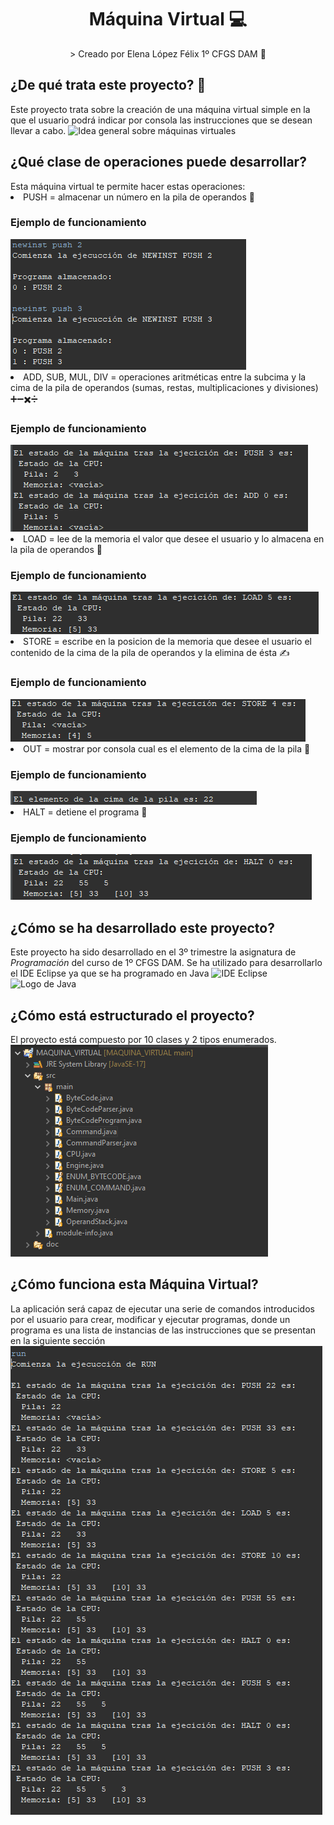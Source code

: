 <div align="center">
<h1 align="center"> Máquina Virtual 💻 </h1>
> Creado por Elena López Félix 1º CFGS DAM 📝
</div>

<h2>¿De qué trata este proyecto? 🤔</h2>
 Este proyecto trata sobre la creación de una máquina virtual simple en la que el usuario podrá indicar por consola las instrucciones que se desean llevar a cabo. 
 <img src="https://www.docpath.com/wp-content/uploads/features-and-advantages-of-virtual-machine-systems.png" alt="Idea general sobre máquinas virtuales" height="450px">

<h2>¿Qué clase de operaciones puede desarrollar? </h2>
Esta máquina virtual te permite hacer estas operaciones:
<li>PUSH = almacenar un número en la pila de operandos 📂</li>
<h3>Ejemplo de funcionamiento</h3>
<img src="media/push.png" alt="Ejemplo de funcionamiento">

<li>ADD, SUB, MUL, DIV = operaciones aritméticas entre la subcima y la cima de la pila de operandos (sumas, restas, multiplicaciones y divisiones) ➕➖✖️➗</li>
<h3>Ejemplo de funcionamiento</h3>
<img src="media/add.png" alt="Ejemplo de funcionamiento">

<li>LOAD = lee de la memoria el valor que desee el usuario y lo almacena en la pila de operandos 📂</li>
<h3>Ejemplo de funcionamiento</h3>
<img src="media/load.png" alt="Ejemplo de funcionamiento">

<li>STORE = escribe en la posicion de la memoria que desee el usuario el contenido de la cima de la pila de operandos y la elimina de ésta ✍️</li>
<h3>Ejemplo de funcionamiento</h3>
<img src="media/store.png" alt="Ejemplo de funcionamiento">

<li>OUT = mostrar por consola cual es el elemento de la cima de la pila 🗻</li>
<h3>Ejemplo de funcionamiento</h3>
<img src="media/out.png" alt="Ejemplo de funcionamiento">

<li>HALT = detiene el programa 🛑</li>
<h3>Ejemplo de funcionamiento</h3>
<img src="media/halt.png" alt="Ejemplo de funcionamiento">

<h2>¿Cómo se ha desarrollado este proyecto?</h2>
Este proyecto ha sido desarrollado en el 3º trimestre la asignatura de <i>Programación</i> del curso de 1º CFGS DAM. Se ha utilizado para desarrollarlo el IDE Eclipse ya que se ha programado en Java
<img src="https://encrypted-tbn0.gstatic.com/images?q=tbn:ANd9GcT5e61QZcOk2_7CaZAOTtL0KkZTaGLRgdk8gAjymLd_&s" alt="IDE Eclipse">
<img src="https://1000logos.net/wp-content/uploads/2020/09/Java-Logo.png" alt="Logo de Java" width="200px">

<h2>¿Cómo está estructurado el proyecto?</h2>
El proyecto está compuesto por 10 clases y 2 tipos enumerados.
<img src="media/estructura.png" alt="Estructura del proyecto">

<h2>¿Cómo funciona esta Máquina Virtual?</h2>
La aplicación será capaz de ejecutar una serie de comandos introducidos por el usuario para crear, modificar y ejecutar programas, donde un programa es una lista de instancias de las instrucciones que se presentan en la siguiente sección
<img src="media/funcionamiento.png" alt="Ejemplo de funcionamiento">

 

